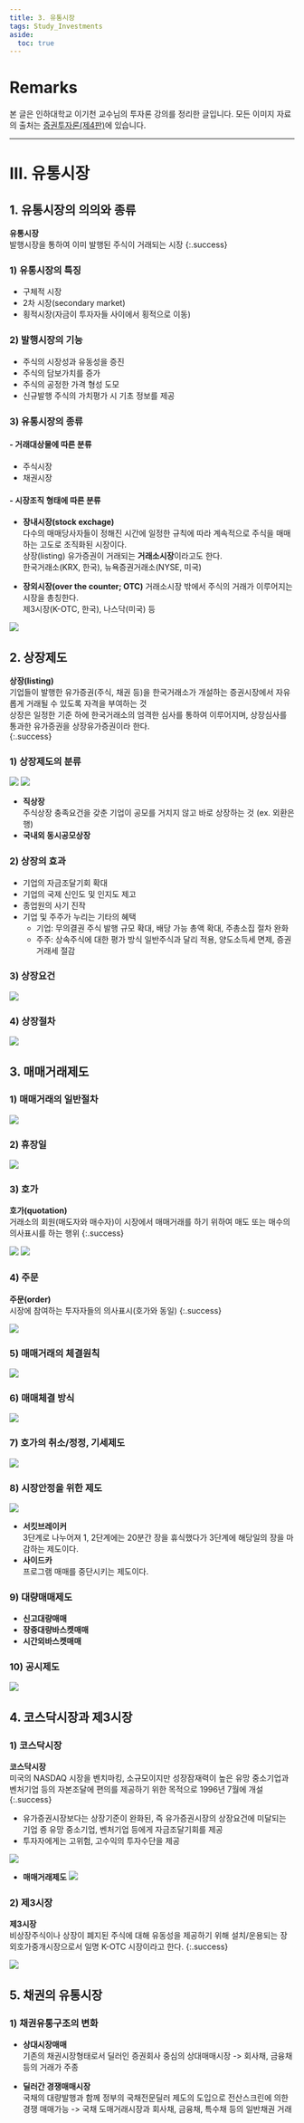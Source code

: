 ```yaml
---
title: 3. 유통시장
tags: Study_Investments
aside:
  toc: true
---
```


# Remarks
본 글은 인하대학교 이기천 교수님의 투자론 강의를 정리한 글입니다.
모든 이미지 자료의 출처는 [증권투자론(제4판)](http://www.yulgokbooks.co.kr/shop/book.php?ptype=view&prdcode=1803290076&catcode=11000000&page=1&catcode=11000000)에 있습니다.

<!--more-->

---

# III. 유통시장
## 1. 유통시장의 의의와 종류
**유통시장**  
발행시장을 통하여 이미 발행된 주식이 거래되는 시장
{:.success}

### 1) 유통시장의 특징
- 구체적 시장
- 2차 시장(secondary market)
- 횡적시장(자금이 투자자들 사이에서 횡적으로 이동)

### 2) 발행시장의 기능
- 주식의 시장성과 유동성을 증진
- 주식의 담보가치를 증가
- 주식의 공정한 가격 형성 도모
- 신규발행 주식의 가치평가 시 기초 정보를 제공

### 3) 유통시장의 종류
#### - 거래대상물에 따른 분류
- 주식시장
- 채권시장

#### - 시장조직 형태에 따른 분류
- **장내시장(stock exchage)**  
다수의 매매당사자들이 정해진 시간에 일정한 규칙에 따라 계속적으로 주식을 매매하는 고도로 조직화된 시장이다.  
상장(listing) 유가증권이 거래되는 **거래소시장**이라고도 한다.  
한국거래소(KRX, 한국), 뉴욕증권거래소(NYSE, 미국)

- **장외시장(over the counter; OTC)**
거래소시장 밖에서 주식의 거래가 이루어지는 시장을 총칭한다.  
제3시장(K-OTC, 한국), 나스닥(미국) 등

![](/images/2020-04-08-3/001.jpg)


## 2. 상장제도
**상장(listing)**  
기업들이 발행한 유가증권(주식, 채권 등)을 한국거래소가 개설하는 증권시장에서 자유롭게 거래될 수 있도록 자격을 부여하는 것  
상장은 일정한 기준 하에 한국거래소의 엄격한 심사를 통하여 이루어지며, 상장심사를 통과한 유가증권을 상장유가증권이라 한다.  
{:.success}

### 1) 상장제도의 분류
![](/images/2020-04-08-3/002.jpg)
![](/images/2020-04-08-3/003.jpg)

- **직상장**  
주식상장 충족요건을 갖춘 기업이 공모를 거치지 않고 바로 상장하는 것 (ex. 외환은행)
- **국내외 동시공모상장**  

### 2) 상장의 효과
- 기업의 자금조달기회 확대
- 기업의 국제 신인도 및 인지도 제고
- 종업원의 사기 진작
- 기업 및 주주가 누리는 기타의 혜택  
  - 기업: 무의결권 주식 발행 규모 확대, 배당 가능 총액 확대, 주총소집 절차 완화
  - 주주: 상속주식에 대한 평가 방식 일반주식과 달리 적용, 양도소득세 면제, 증권거래세 절감


### 3) 상장요건
![](/images/2020-04-08-3/004.jpg)

### 4) 상장절차
![](/images/2020-04-08-3/005.jpg)


## 3. 매매거래제도
### 1) 매매거래의 일반절차
![](/images/2020-04-08-3/006.jpg)

### 2) 휴장일
![](/images/2020-04-08-3/007.jpg)

### 3) 호가
**호가(quotation)**  
거래소의 회원(매도자와 매수자)이 시장에서 매매거래를 하기 위하여 매도 또는 매수의 의사표시를 하는 행위
{:.success}

![](/images/2020-04-08-3/008.jpg)
![](/images/2020-04-08-3/009.jpg)

### 4) 주문
**주문(order)**  
시장에 참여하는 투자자들의 의사표시(호가와 동일)
{:.success}

![](/images/2020-04-08-3/010.jpg)

### 5) 매매거래의 체결원칙
![](/images/2020-04-08-3/011.jpg)

### 6) 매매체결 방식
![](/images/2020-04-08-3/012.jpg)

### 7) 호가의 취소/정정, 기세제도
![](/images/2020-04-08-3/013.jpg)

### 8) 시장안정을 위한 제도
![](/images/2020-04-08-3/014.jpg)
- **서킷브레이커**  
3단계로 나누어져 1, 2단계에는 20분간 장을 휴식했다가 3단계에 해당일의 장을 마감하는 제도이다.
- **사이드카**  
프로그램 매매를 중단시키는 제도이다.

### 9) 대량매매제도
- **신고대량매매**
- **장중대량바스켓매매**
- **시간외바스켓매매**

### 10) 공시제도
![](/images/2020-04-08-3/015.jpg)


## 4. 코스닥시장과 제3시장
### 1) 코스닥시장
**코스닥시장**  
미국의 NASDAQ 시장을 벤치마킹, 소규모이지만 성장잠재력이 높은 유망 중소기업과 벤처기업 등의 자본조달에 편의를 제공하기 위한 목적으로 1996년 7월에 개설  
{:.success}

- 유가증권시장보다는 상장기준이 완화된, 즉 유가증권시장의 상장요건에 미달되는 기업 중 유망 중소기업, 벤처기업 등에게 자금조달기회를 제공
- 투자자에게는 고위험, 고수익의 투자수단을 제공

![](/images/2020-04-08-3/016.jpg)

- **매매거래제도**
![](/images/2020-04-08-3/017.jpg)

### 2) 제3시장
**제3시장**  
비상장주식이나 상장이 폐지된 주식에 대해 유동성을 제공하기 위해 설치/운용되는 장외호가중개시장으로서 일명 K-OTC 시장이라고 한다.
{:.success}

![](/images/2020-04-08-3/018.jpg)


## 5. 채권의 유통시장
### 1) 채권유통구조의 변화
- **상대시장매매**  
기존의 채권시장형태로서 딜러인 증권회사 중심의 상대매매시장 -> 회사채, 금융채 등의 거래가 주종

- **딜러간 경쟁매매시장**  
국채의 대량발행과 함께 정부의 국채전문딜러 제도의 도입으로 전산스크린에 의한 경쟁 매매가능 -> 국채 도매거래시장과 회사채, 금융채, 특수채 등의 일반채권 거래

